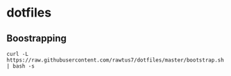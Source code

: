 # dotfiles

## Boostrapping

```
curl -L https://raw.githubusercontent.com/rawtus7/dotfiles/master/bootstrap.sh | bash -s
```
